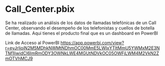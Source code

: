 # Call_Center.pbix
Se ha realizado un análisis de los datos de llamadas telefónicas de un Call Center, observando el desempeño de los telefonistas y cuellos de botella de llamadas.
Aqui tienes el producto final que es un dashboard en PowerBI

Link de Acceso al PowerBI
https://app.powerbi.com/view?r=eyJrIjoiN2M5MDhkNWMtNDhmOC00MmE5LWIxYTItMmU5YWMxM2E3NTM1IiwidCI6ImRmODY3OWNkLWE4MGUtNDVkOC05OWFjLWM4M2VkN2ZmOTVhMCJ9
